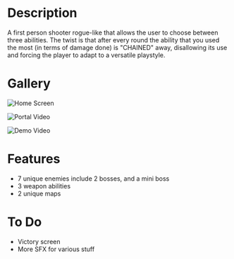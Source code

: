 # Description
A first person shooter rogue-like that allows the user to choose between three abilities. The twist is that after every round the ability that you used the most (in terms of damage done) is "CHAINED" away, disallowing its use and forcing the player to adapt to a versatile playstyle. 


# Gallery
![Home Screen](<Screenshot 2025-07-12 at 11.03.44 AM.png>)

![Portal Video](https://www.youtube.com/watch?v=R8jm9ugP8xA&ab_channel=AadiKulsh)

![Demo Video](https://www.youtube.com/watch?v=rYs39gbdunk&ab_channel=AadiKulsh)

# Features 
- 7 unique enemies include 2 bosses, and a mini boss
- 3 weapon abilities
- 2 unique maps

# To Do
- Victory screen
- More SFX for various stuff
